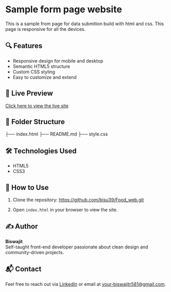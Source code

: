 # Sample form page website

This is a sample from page for data submition build with html and css. This page is responsive for all the devices. 

## 🔍 Features

- Responsive design for mobile and desktop
- Semantic HTML5 structure
- Custom CSS styling
- Easy to customize and extend 


## 🚀 Live Preview

[Click here to view the live site](https://bisu39.github.io/Food_web/)

## 📁 Folder Structure

├── index.html
├── README.md
├── style.css


## 🛠️ Technologies Used

- HTML5
- CSS3

## 📌 How to Use

1. Clone the repository: https://github.com/bisu39/Food_web.git

2. Open `index.html` in your browser to view the site.

## ✍️ Author

**Biswajit**  
Self-taught front-end developer passionate about clean design and community-driven projects.

## 📬 Contact

Feel free to reach out via [LinkedIn](www.linkedin.com/in/biswajit-roy-webdev) or email at your-biswajitr581@gmail.com.
